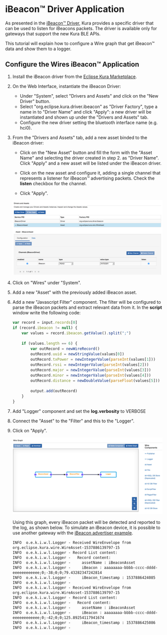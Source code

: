 # iBeacon&trade; Driver Application

As presented in the [iBeacon&trade; Driver](link-TODO), Kura provides a specific driver that can be used to listen for iBeacons packets. The driver is available only for gateways that support the new Kura BLE APIs.

This tutorial will explain how to configure a Wire graph that get iBeacon&trade; data and show them to a logger.

## Configure the Wires iBeacon&trade; Application

1. Install the iBeacon driver from the [Eclipse Kura Marketplace](https://marketplace.eclipse.org/content/ibeacon-driver-eclipse-kura-45).

2. On the Web Interface, instantiate the iBeacon Driver:
    * Under "System", select "Drivers and Assets" and click on the "New Driver" button.
    * Select "org.eclipse.kura.driver.ibeacon" as "Driver Factory", type a name in to "Driver Name" and click "Apply": a new driver will be instantiated and shown up under the "Drivers and Assets" tab.
    * Configure the new driver setting the bluetooth interface name (e.g. hci0).

3. From the "Drivers and Assets" tab, add a new asset binded to the iBeacon driver:
    * Click on the "New Asset" button and fill the form with the "Asset Name" and selecting the driver created in step 2. as "Driver Name". Click "Apply" and a new asset will be listed under the iBeacon driver.

    * Click on the new asset and configure it, adding a single channel that represents a listener for iBeacon&trade; advertising packets. Check the **listen** checkbox for the channel.
    * Click "Apply".

    ![iBeacon Driver Configuration](./images/ibeacon-driver-config.png)

4. Click on "Wires" under "System".

5. Add a new "Asset" with the previously added iBeacon asset.

6. Add a new "Javascript Filter" component. The filter will be configured to parse the iBeacon packets and extract relevant data from it. In the **script** window write the following code:

    ```javascript
    var record = input.records[0]
    if (record.ibeacon != null) {
        var values = record.ibeacon.getValue().split(";")

        if (values.length == 6) {
            var outRecord = newWireRecord()
            outRecord.uuid = newStringValue(values[0])  
            outRecord.txPower = newIntegerValue(parseInt(values[1]))
            outRecord.rssi = newIntegerValue(parseInt(values[2]))
            outRecord.major = newIntegerValue(parseInt(values[3]))
            outRecord.minor = newIntegerValue(parseInt(values[4]))
            outRecord.distance = newDoubleValue(parseFloat(values[5]))

            output.add(outRecord)
        }
    }
    ```

7. Add "Logger" component and set the **log.verbosity** to VERBOSE
8. Connect the "Asset" to the "Filter" and this to the "Logger".
9. Click on "Apply".

    ![iBeacon Driver Example Wire Graph](./images/ibeacon-driver-example-graph.png)

    Using this graph, every iBeacon packet will be detected and reported to the log, as shown below. To simulate an iBeacon device, it is possible to use another gateway with the [iBeacon advertiser example](https://github.com/eclipse/kura/tree/develop/kura/examples/org.eclipse.kura.example.ibeacon.advertiser).

    ```text
    INFO  o.e.k.i.w.l.Logger - Received WireEnvelope from org.eclipse.kura.wire.WireAsset-1537886139797-15
    INFO  o.e.k.i.w.l.Logger - Record List content:
    INFO  o.e.k.i.w.l.Logger -   Record content:
    INFO  o.e.k.i.w.l.Logger -     assetName : iBeaconAsset
    INFO  o.e.k.i.w.l.Logger -     iBeacon : aaaaaaaa-bbbb-cccc-dddd-eeeeeeeeeeee;0;-38;0;0;79.43282347242814
    INFO  o.e.k.i.w.l.Logger -     iBeacon_timestamp : 1537886424085
    INFO  o.e.k.i.w.l.Logger -
    INFO  o.e.k.i.w.l.Logger - Received WireEnvelope from org.eclipse.kura.wire.WireAsset-1537886139797-15
    INFO  o.e.k.i.w.l.Logger - Record List content:
    INFO  o.e.k.i.w.l.Logger -   Record content:
    INFO  o.e.k.i.w.l.Logger -     assetName : iBeaconAsset
    INFO  o.e.k.i.w.l.Logger -     iBeacon : aaaaaaaa-bbbb-cccc-dddd-eeeeeeeeeeee;0;-42;0;0;125.89254117941674
    INFO  o.e.k.i.w.l.Logger -     iBeacon_timestamp : 1537886425086
    INFO  o.e.k.i.w.l.Logger -
    ```